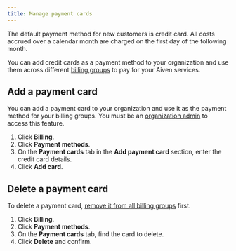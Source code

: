 ```yaml
---
title: Manage payment cards
---
```


The default payment method for new customers is credit card. All costs accrued
over a calendar month are charged on the first day of the following month.

You can add credit cards as a payment method to your organization and use
them across different [billing groups](/docs/platform/howto/use-billing-groups)
to pay for your Aiven services.

## Add a payment card

You can add a payment card to your organization and use it as the payment method for
your billing groups. You must be an
[organization admin](/docs/platform/concepts/permissions#organization-roles-and-permissions)
to access this feature.

1. Click **Billing**.
1. Click **Payment methods**.
1. On the **Payment cards** tab in the **Add payment card** section,
   enter the credit card details.
1. Click **Add card**.

## Delete a payment card

To delete a payment card,
[remove it from all billing groups](/docs/platform/howto/use-billing-groups) first.

1. Click **Billing**.
1. Click **Payment methods**.
1. On the **Payment cards** tab, find the card to delete.
1. Click **Delete** and confirm.
